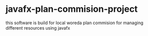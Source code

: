 # javafx-plan-commision-project
this software is build for local woreda plan commision for managing different resources using javafx
